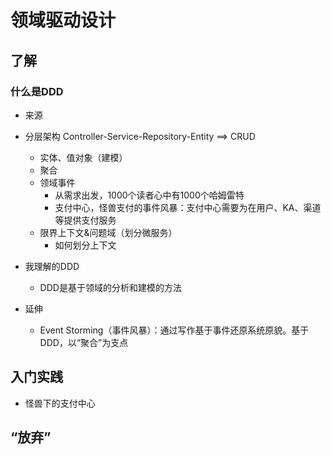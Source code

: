 # 领域驱动设计

## 了解

### 什么是DDD

- 来源

- 分层架构 Controller-Service-Repository-Entity ==> CRUD

  - 实体、值对象（建模）
  - 聚合
  - 领域事件
    - 从需求出发，1000个读者心中有1000个哈姆雷特
    - 支付中心，怪兽支付的事件风暴：支付中心需要为在用户、KA、渠道等提供支付服务
  - 限界上下文&问题域（划分微服务）
    - 如何划分上下文

- 我理解的DDD 

  - DDD是基于领域的分析和建模的方法

- 延伸

  - Event Storming（事件风暴）：通过写作基于事件还原系统原貌。基于DDD，以“聚合”为支点

    

## 入门实践

- 怪兽下的支付中心

## “放弃”